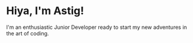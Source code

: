 # Hiya, I'm Astig!

I'm an enthusiastic Junior Developer ready to start my new adventures in the art of coding.